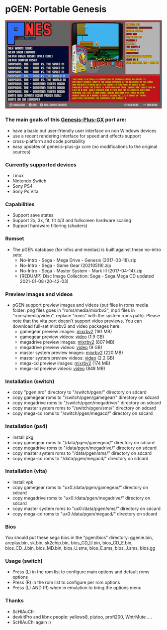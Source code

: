 pGEN: Portable Genesis
===========================

![](https://github.com/Cpasjuste/pemu/raw/master/pgen/data/screenshot.png)

### The main goals of this [Genesis-Plus-GX](https://github.com/ekeeke/Genesis-Plus-GX) port are:
- have a basic but user-friendly user interface on non Windows devices
- use a recent rendering interface for speed and effects support
- cross-platform and code portability
- easy updates of genesis-plus-gx core (no modifications to the original sources)

### Currently supported devices
- Linux
- Nintendo Switch
- Sony PS4
- Sony Ps Vita

### Capabilities
- Support save states
- Support 2x, 3x, fit, fit 4/3 and fullscreen hardware scaling
- Support hardware filtering (shaders)

### Romset
- The pGEN database (for infos and medias) is built against these no-intro sets:
  - No-Intro - Sega - Mega Drive - Genesis (2017-03-18).zip
  - No-Intro - Sega - Game Gear (20210519).zip
  - No-Intro - Sega - Master System - Mark III (2017-04-14).zip
  - [REDUMP] Disc Image Collection: Sega - Sega Mega CD updated 2021-01-08 (20-42-03)

### Preview images and videos
- pGEN support preview images and videos (put files in roms media folder: png files goes in "roms/media/mixrbv2", mp4 files in "roms/media/video", replace "roms" with the system roms path). Please note that the vita port doesn't support video previews.
You can download full-set mixrbv2 and video packages here:
    - gamegear preview images: [mixrbv2](http://files.mydedibox.fr/files/dev/pemu/pgen/pgen_gamegear_mixrbv2.zip) (181 MB)
    - gamegear preview videos: [video](http://files.mydedibox.fr/files/dev/pemu/pgen/pgen_gamegear_video.zip) (1.9 GB)
    - megadrive preview images: [mixrbv2](http://files.mydedibox.fr/files/dev/pemu/pgen/pgen_megadrive_mixrbv2.zip) (807 MB)
    - megadrive preview videos: [video](http://files.mydedibox.fr/files/dev/pemu/pgen/pgen_megadrive_video.zip) (9 GB)
    - master system preview images: [mixrbv2](http://files.mydedibox.fr/files/dev/pemu/pgen/pgen_sms_mixrbv2.zip) (220 MB)
    - master system preview videos: [video](http://files.mydedibox.fr/files/dev/pemu/pgen/pgen_sms_video.zip) (2.2 GB)
    - mega-cd preview images: [mixrbv2](http://files.mydedibox.fr/files/dev/pemu/pgen/pgen_megacd_mixrbv2.zip) (174 MB)
    - mega-cd preview videos: [video](http://files.mydedibox.fr/files/dev/pemu/pgen/pgen_megacd_video.zip) (848 MB)

### Installation (switch)
- copy "pgen.nro" directory to "/switch/pgen/" directory on sdcard
- copy gamegear roms to "/switch/pgen/gamegear/" directory on sdcard
- copy megadrive roms to "/switch/pgen/megadrive/" directory on sdcard
- copy master system roms to "/switch/pgen/sms/" directory on sdcard
- copy mega-cd roms to "/switch/pgen/megacd/" directory on sdcard

### Installation (ps4)
- install pkg
- copy gamegear roms to "/data/pgen/gamegear/" directory on sdcard
- copy megadrive roms to "/data/pgen/megadrive/" directory on sdcard
- copy master system roms to "/data/pgen/sms/" directory on sdcard
- copy mega-cd roms to "/data/pgen/megacd/" directory on sdcard

### Installation (vita)
- install vpk
- copy gamegear roms to "ux0:/data/pgen/gamegear/" directory on sdcard
- copy megadrive roms to "ux0:/data/pgen/megadrive/" directory on sdcard
- copy master system roms to "ux0:/data/pgen/sms/" directory on sdcard
- copy mega-cd roms to "ux0:/data/pgen/megacd/" directory on sdcard

### Bios
You should put these sega bios in the "pgen/bios" directory:
ggenie.bin, areplay.bin, sk.bin, sk2chip.bin, bios_CD_U.bin, bios_CD_E.bin, bios_CD_J.bin, bios_MD.bin, bios_U.sms, bios_E.sms, bios_J.sms, bios.gg

### Usage (switch)
- Press (L) in the rom list to configure main options and default roms options
- Press (R) in the rom list to configure per rom options
- Press (L) AND (R) when in emulation to bring the options menu

### Thanks
- ScHlAuChi
- devkitPro and libnx people: yellows8, plutoo, profi200, WntrMute ....
- ScHlAuChi again :)
